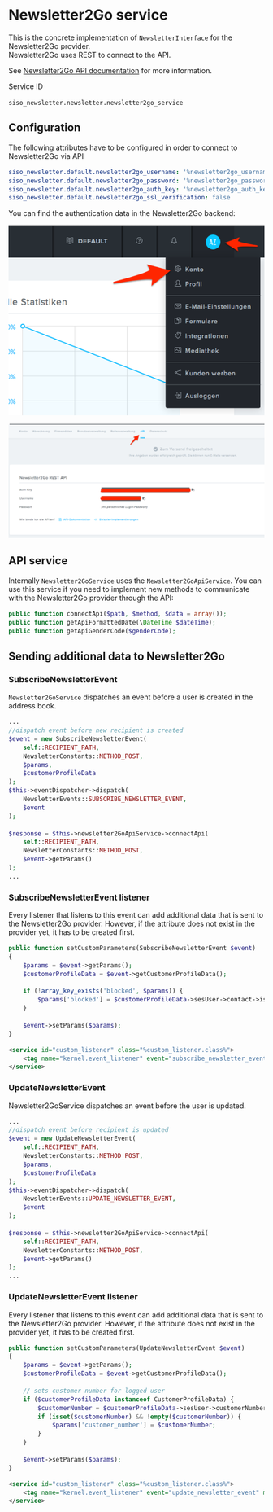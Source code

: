 # Newsletter2Go service

This is the concrete implementation of `NewsletterInterface` for the Newsletter2Go provider.  
Newsletter2Go uses REST to connect to the API.

See [Newsletter2Go API documentation](https://docs.newsletter2go.com/?_ga=1.186190697.1183183675.1471410241#/) for more information.

Service ID

`siso_newsletter.newsletter.newsletter2go_service`

## Configuration

The following attributes have to be configured in order to connect to Newsletter2Go via API  

``` yaml
siso_newsletter.default.newsletter2go_username: '%newsletter2go_username%'
siso_newsletter.default.newsletter2go_password: '%newsletter2go_password%'
siso_newsletter.default.newsletter2go_auth_key: '%newsletter2go_auth_key%'
siso_newsletter.default.newsletter2go_ssl_verification: false
```

You can find the authentication data in the Newsletter2Go backend:

![](../../img/newsletter2go_service_1.png)

![](../../img/newsletter2go_service_2.png)

## API service

Internally `Newsletter2GoService` uses the `Newsletter2GoApiService`.
You can use this service if you need to implement new methods to communicate with the Newsletter2Go provider through the API:

``` php
public function connectApi($path, $method, $data = array());
public function getApiFormattedDate(\DateTime $dateTime);
public function getApiGenderCode($genderCode);
```

## Sending additional data to Newsletter2Go

### SubscribeNewsletterEvent

`Newsletter2GoService` dispatches an event before a user is created in the address book.

``` php
...
//dispatch event before new recipient is created
$event = new SubscribeNewsletterEvent(
    self::RECIPIENT_PATH,
    NewsletterConstants::METHOD_POST,
    $params,
    $customerProfileData
);
$this->eventDispatcher->dispatch(
    NewsletterEvents::SUBSCRIBE_NEWSLETTER_EVENT,
    $event
);

$response = $this->newsletter2GoApiService->connectApi(
    self::RECIPIENT_PATH,
    NewsletterConstants::METHOD_POST,
    $event->getParams()
);
...
```

### SubscribeNewsletterEvent listener

Every listener that listens to this event can add additional data that is sent to the Newsletter2Go provider.
However, if the attribute does not exist in the provider yet, it has to be created first.

``` php
public function setCustomParameters(SubscribeNewsletterEvent $event)
{
    $params = $event->getParams();
    $customerProfileData = $event->getCustomerProfileData();
 
    if (!array_key_exists('blocked', $params)) {
        $params['blocked'] = $customerProfileData->sesUser->contact->isBlocked;
    }

    $event->setParams($params);
}
```

``` xml
<service id="custom_listener" class="%custom_listener.class%">
    <tag name="kernel.event_listener" event="subscribe_newsletter_event" method="setCustomParameters" />
</service>
```

### UpdateNewsletterEvent

Newsletter2GoService dispatches an event before the user is updated.

``` php
...
//dispatch event before recipient is updated
$event = new UpdateNewsletterEvent(
    self::RECIPIENT_PATH,
    NewsletterConstants::METHOD_POST,
    $params,
    $customerProfileData
);
$this->eventDispatcher->dispatch(
    NewsletterEvents::UPDATE_NEWSLETTER_EVENT,
    $event
);

$response = $this->newsletter2GoApiService->connectApi(
    self::RECIPIENT_PATH,
    NewsletterConstants::METHOD_POST,
    $event->getParams()
);
...
```

### UpdateNewsletterEvent listener

Every listener that listens to this event can add additional data that is sent to the Newsletter2Go provider.
However, if the attribute does not exist in the provider yet, it has to be created first.

``` php
public function setCustomParameters(UpdateNewsletterEvent $event)
{
    $params = $event->getParams();
    $customerProfileData = $event->getCustomerProfileData();

    // sets customer number for logged user
    if ($customerProfileData instanceof CustomerProfileData) {
        $customerNumber = $customerProfileData->sesUser->customerNumber;
        if (isset($customerNumber) && !empty($customerNumber)) {
            $params['customer_number'] = $customerNumber;
        }
    }

    $event->setParams($params);
}
```

``` xml
<service id="custom_listener" class="%custom_listener.class%">
    <tag name="kernel.event_listener" event="update_newsletter_event" method="setCustomParameters" />
</service>
```
